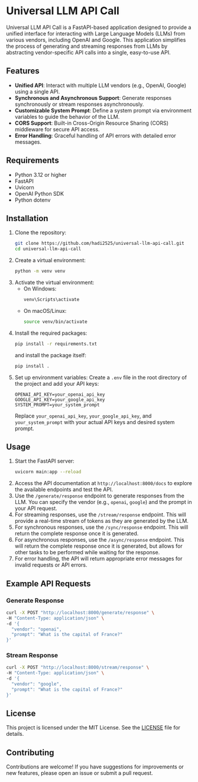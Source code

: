 # Universal LLM API Call

Universal LLM API Call is a FastAPI-based application designed to provide a unified interface for interacting with Large Language Models (LLMs) from various vendors, including OpenAI and Google. This application simplifies the process of generating and streaming responses from LLMs by abstracting vendor-specific API calls into a single, easy-to-use API.

## Features

- **Unified API**: Interact with multiple LLM vendors (e.g., OpenAI, Google) using a single API.
- **Synchronous and Asynchronous Support**: Generate responses synchronously or stream responses asynchronously.
- **Customizable System Prompt**: Define a system prompt via environment variables to guide the behavior of the LLM.
- **CORS Support**: Built-in Cross-Origin Resource Sharing (CORS) middleware for secure API access.
- **Error Handling**: Graceful handling of API errors with detailed error messages.

## Requirements

- Python 3.12 or higher
- FastAPI
- Uvicorn
- OpenAI Python SDK
- Python dotenv

## Installation

1. Clone the repository:
   ```bash
   git clone https://github.com/hadi2525/universal-llm-api-call.git
   cd universal-llm-api-call

2. Create a virtual environment:
   ```bash
   python -m venv venv
   ```
3. Activate the virtual environment:
   - On Windows:
     ```bash
     venv\Scripts\activate
     ```
   - On macOS/Linux:
     ```bash
     source venv/bin/activate
     ```
4. Install the required packages:
   ```bash
   pip install -r requirements.txt
    ```
    and install the package itself:
   ```bash
   pip install .
   ```
5. Set up environment variables:
   Create a `.env` file in the root directory of the project and add your API keys:
   ```env
   OPENAI_API_KEY=your_openai_api_key
   GOOGLE_API_KEY=your_google_api_key
   SYSTEM_PROMPT=your_system_prompt
   ```
   Replace `your_openai_api_key`, `your_google_api_key`, and `your_system_prompt` with your actual API keys and desired system prompt.

## Usage
1. Start the FastAPI server:
   ```bash
   uvicorn main:app --reload
   ```
2. Access the API documentation at `http://localhost:8000/docs` to explore the available endpoints and test the API.
3. Use the `/generate/response` endpoint to generate responses from the LLM. You can specify the vendor (e.g., `openai`, `google`) and the prompt in your API request.
4. For streaming responses, use the `/stream/response` endpoint. This will provide a real-time stream of tokens as they are generated by the LLM.
5. For synchronous responses, use the `/sync/response` endpoint. This will return the complete response once it is generated.
6. For asynchronous responses, use the `/async/response` endpoint. This will return the complete response once it is generated, but allows for other tasks to be performed while waiting for the response.
7. For error handling, the API will return appropriate error messages for invalid requests or API errors.
## Example API Requests
### Generate Response
```bash
curl -X POST "http://localhost:8000/generate/response" \
-H "Content-Type: application/json" \
-d '{
  "vendor": "openai",
  "prompt": "What is the capital of France?"
}'
```
### Stream Response
```bash
curl -X POST "http://localhost:8000/stream/response" \
-H "Content-Type: application/json" \
-d '{
  "vendor": "google",
  "prompt": "What is the capital of France?"
}'
```

## License
This project is licensed under the MIT License. See the [LICENSE](LICENSE) file for details.
## Contributing
Contributions are welcome! If you have suggestions for improvements or new features, please open an issue or submit a pull request.
  